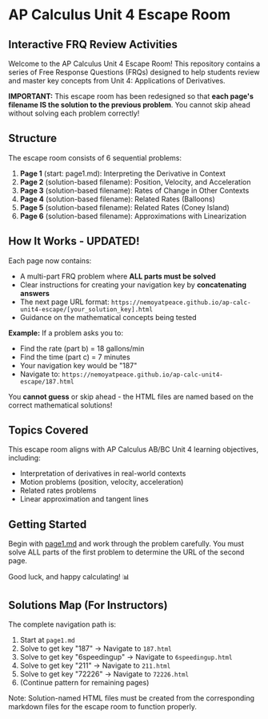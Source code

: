 # AP Calculus Unit 4 Escape Room

## Interactive FRQ Review Activities

Welcome to the AP Calculus Unit 4 Escape Room! This repository contains a series of Free Response Questions (FRQs) designed to help students review and master key concepts from Unit 4: Applications of Derivatives.

**IMPORTANT:** This escape room has been redesigned so that **each page's filename IS the solution to the previous problem**. You cannot skip ahead without solving each problem correctly!

## Structure

The escape room consists of 6 sequential problems:

1. **Page 1** (start: page1.md): Interpreting the Derivative in Context
2. **Page 2** (solution-based filename): Position, Velocity, and Acceleration  
3. **Page 3** (solution-based filename): Rates of Change in Other Contexts
4. **Page 4** (solution-based filename): Related Rates (Balloons)
5. **Page 5** (solution-based filename): Related Rates (Coney Island)
6. **Page 6** (solution-based filename): Approximations with Linearization

## How It Works - UPDATED!

Each page now contains:
- A multi-part FRQ problem where **ALL parts must be solved**
- Clear instructions for creating your navigation key by **concatenating answers**
- The next page URL format: `https://nemoyatpeace.github.io/ap-calc-unit4-escape/[your_solution_key].html`
- Guidance on the mathematical concepts being tested

**Example:** If a problem asks you to:
- Find the rate (part b) = 18 gallons/min
- Find the time (part c) = 7 minutes
- Your navigation key would be "187"
- Navigate to: `https://nemoyatpeace.github.io/ap-calc-unit4-escape/187.html`

You **cannot guess** or skip ahead - the HTML files are named based on the correct mathematical solutions!

## Topics Covered

This escape room aligns with AP Calculus AB/BC Unit 4 learning objectives, including:
- Interpretation of derivatives in real-world contexts
- Motion problems (position, velocity, acceleration)
- Related rates problems
- Linear approximation and tangent lines

## Getting Started

Begin with [page1.md](page1.md) and work through the problem carefully. You must solve ALL parts of the first problem to determine the URL of the second page.

Good luck, and happy calculating! 📊

## Solutions Map (For Instructors)

The complete navigation path is:
1. Start at `page1.md`
2. Solve to get key "187" → Navigate to `187.html`
3. Solve to get key "6speedingup" → Navigate to `6speedingup.html`  
4. Solve to get key "211" → Navigate to `211.html`
5. Solve to get key "72226" → Navigate to `72226.html`
6. (Continue pattern for remaining pages)

Note: Solution-named HTML files must be created from the corresponding markdown files for the escape room to function properly.
